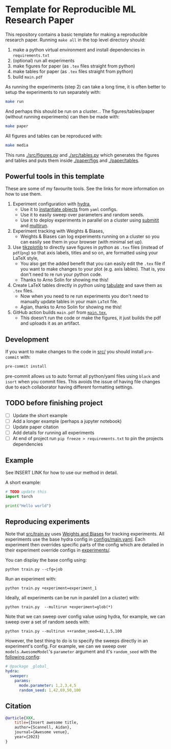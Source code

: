 # Template for Reproducible ML Research Paper
This repository contains a basic template for making a reproducible research paper.
Running `make all` in the top level directory should:
1. make a python virtual environment and install dependencies in `requirements.txt`
2. (optional) run all experiments
3. make figures for paper (as `.tex` files straight from python)
4. make tables for paper (as `.tex` files straight from python)
4. build `main.pdf`

As running the experiments (step 2) can take a long time, it is often better to setup the experiments to run separately with:
```sh
make run
```
And perhaps this should be run on a cluster...
The figures/tables/paper (without running experiments) can then be made with:
```sh
make paper
```
All figures and tables can be reproduced with:
```sh
make media
```
This runs [./src/figures.py](./src/figures.py) and [./src/tables.py](./src/tables.py) which generates the figures and tables and puts them inside 
[./paper/figs](./paper/fig) and [./paper/tables](./paper/tables).

## Powerful tools in this template
These are some of my favourite tools. See the links for more information on how to use them.
1. Experiment configuration with [hydra](https://hydra.cc/),
    - Use it to [instantiate objects](https://hydra.cc/docs/advanced/instantiate_objects/overview/) from `yaml` configs.
    - Use it to easily sweep over parameters and random seeds.
    - Use it to deploy experiments in parallel on a cluster using [submitit](https://hydra.cc/docs/plugins/submitit_launcher/) and [multirun](https://hydra.cc/docs/intro/#multirun).
2. Experiment tracking with Weights & Biases,
    - Weights & Biases can log experiments running on a cluster so you can easily see them in your browser (with minimal set up).
3. Use [tikzplotlib](https://github.com/nschloe/tikzplotlib) to directly save figures in python as `.tex` files (instead of `pdf`/`png`) so that axis labels, titles and so on, are formatted using your LaTeX style,
    - You also get the added benefit that you can easily edit the `.tex` file if you want to make changes to your plot (e.g. axis lables).
    That is, you don't need to re run your python code.
    - Thanks to Arno Solin for showing me this!
4. Create LaTeX tables directly in python using [tabulate](https://github.com/astanin/python-tabulate) and save them as `.tex` files.
    - Now when you need to re run experiments you don't need to manually update tables in your main `LaTeX` file.
    - Agian, thanks to Arno Solin for showing me this!
5. GitHub action builds `main.pdf` from [`main.tex`](./paper/main.tex),
    - This doesn't run the code or make the figures, it just builds the pdf and uploads it as an artifact.

## Development
If you want to make changes to the code in [src/](.src/) you should install `pre-commit` with:
```sh
pre-commit install
```
pre-commit allows us to auto format all python/yaml files using `black` and `isort` when you commit files.
This avoids the issue of having file changes due to each collaborator having different formatting  settings.


## TODO before finishing project
- [ ] Update the short example
- [ ] Add a longer example (perhaps a jupyter notebook)
- [ ] Update paper citation
- [ ] Add details for running all experiments
- [ ] At end of project run `pip freeze > requirements.txt` to pin the projects dependencies

## Example
See INSERT LINK for how to use our method in detail.

A short example:
```python
# TODO update this
import torch

print("Hello world")
```

## Reproducing experiments
Note that [src/train.py](src/train.py) uses [Weights and Biases](https://wandb.ai/site) for tracking experiments.
All experiments use the base hydra config in [configs/main.yaml](configs/main.yaml).
Each experiment then overrides specific parts of the config which are detailed in their experiment override configs in [experiments/](configs/experiment/).

You can display the base config using:
``` shell
python train.py --cfg=job
```
Run an experiment with:
``` shell
python train.py +experiment=experiment_1
```
Ideally, all experiments can be run in paralell (on a cluster) with:
``` shell
python train.py  --multirun +experiment=glob(*)
```
Note that we can sweep over config value using hydra, for example, we can sweep over a set of random seeds with:
``` shell
python train.py --multirun ++random_seed=42,1,5,100
```
However, the best thing to do is to specify the sweeps directly in an experiment's config.
For example, we can we sweep over `models.AwesomeModel`'s `parameter` argument and it's `random_seed` with the [following config](./configs/experiment/sweep_over_models_parameter_and_seed.yaml):
``` yaml
# @package _global_
hydra:
  sweeper:
    params:
      mode.parameter: 1,2,3,4,5
      random_seed: 1,42,69,50,100
```


## Citation
```bibtex
@article{XXX,
    title={Insert awesome title,
    author={Scannell, Aidan},
    journal={Awesome venue},
    year={2023}
}
```
